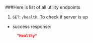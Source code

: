 ###Here is list of all utility endpoints


1. `GET`: `/health`. To check if server is up

- success response: 
  ```json
    "Healthy"  
  ```
